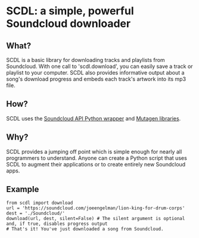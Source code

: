 SCDL: a simple, powerful Soundcloud downloader
==============================================

What?
-----
SCDL is a basic library for downloading tracks and playlists from Soundcloud. With one call to 'scdl.download', you can easily save a track or playlist to your computer. SCDL also provides informative output about a song's download progress and embeds each track's artwork into its mp3 file.

How?
----
SCDL uses the [Soundcloud API Python wrapper](https://github.com/soundcloud/soundcloud-python) and [Mutagen libraries](https://mutagen.readthedocs.org/en/latest/).

Why?
----
SCDL provides a jumping off point which is simple enough for nearly all programmers to understand. Anyone can create a Python script that uses SCDL to augment their applications or to create entirely new Soundcloud apps.

Example
-------
    from scdl import download
    url = 'https://soundcloud.com/joeengelman/lion-king-for-drum-corps'
    dest = './Soundcloud/'
    download(url, dest, silent=False) # The silent argument is optional and, if true, disables progress output
    # That's it! You've just downloaded a song from Soundcloud.
